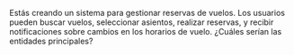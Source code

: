 Estás creando un sistema para gestionar reservas de vuelos. Los usuarios pueden buscar
vuelos, seleccionar asientos, realizar reservas, y recibir notificaciones sobre cambios en los
horarios de vuelo. ¿Cuáles serían las entidades principales?